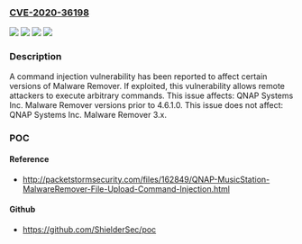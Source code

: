 ### [CVE-2020-36198](https://cve.mitre.org/cgi-bin/cvename.cgi?name=CVE-2020-36198)
![](https://img.shields.io/static/v1?label=Product&message=Malware%20Remover&color=blue)
![](https://img.shields.io/static/v1?label=Version&message=%3C%204.6.1.0%20&color=brighgreen)
![](https://img.shields.io/static/v1?label=Vulnerability&message=CWE-77%20Improper%20Neutralization%20of%20Special%20Elements%20used%20in%20a%20Command%20('Command%20Injection')&color=brighgreen)
![](https://img.shields.io/static/v1?label=Vulnerability&message=CWE-78%20OS%20Command%20Injection&color=brighgreen)

### Description

A command injection vulnerability has been reported to affect certain versions of Malware Remover. If exploited, this vulnerability allows remote attackers to execute arbitrary commands. This issue affects: QNAP Systems Inc. Malware Remover versions prior to 4.6.1.0. This issue does not affect: QNAP Systems Inc. Malware Remover 3.x.

### POC

#### Reference
- http://packetstormsecurity.com/files/162849/QNAP-MusicStation-MalwareRemover-File-Upload-Command-Injection.html

#### Github
- https://github.com/ShielderSec/poc

